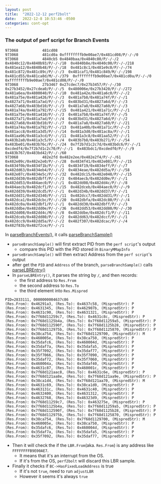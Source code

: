 ```yaml
---
layout: post
title:  "2022-12-12 perf2bolt"
date:   2022-12-8 10:53:46 -0500
categories: cont-opt 
---
```

### The output of perf script for Branch Events
```
973068           481cd08
973068           481cd0a 0xffffffffb9e00ae7/0x481cd08/P/-/-/0
973068           4840cb5 0x4840baa/0x4840c80/P/-/-/2  0x4840c12/0x4840b93/P/-/-/10  0x4840b8e/0x4840c00/P/-/-/218 0x481ea12/0x4840b48/P/-/-/18  0x481c8c1/0x481e9c0/P/-/-/74  0x481c872/0x481c89c/P/-/-/3  0x481caf1/0x481c849/M/-/-/198  0x481cd55/0x481ca8d/M/-/-/379  0xffffffffb9e00ae7/0x481cd0a/P/-/-/0  0xffffffffb9e00ae7/0x481cd08/P/-/-/0
973068           27b3467 0x27cdec7/0x27b3457/P/-/-/30  0x27b3452/0x27cdea0/P/-/-/5  0x480006e/0x27b3420/P/-/-/272 0x481a6ea/0x4800040/P/-/-/10  0x481a42e/0x481a6c0/P/-/-/2  0x481a75e/0x481a426/P/-/-/3  0x481a7b8/0x481a74f/P/-/-/1 0x4827a71/0x481a7ad/P/-/-/1  0x483bd31/0x4827a6d/P/-/-/3  0x4827a68/0x483bd10/P/-/-/3  0x481a7a8/0x4827a60/P/-/-/3  0x481a74a/0x481a792/P/-/-/15  0x481a421/0x481a71c/P/-/-/1  0x481a75e/0x481a410/P/-/-/3  0x481a7b8/0x481a74f/P/-/-/5 0x4827a71/0x481a7ad/P/-/-/4  0x483bd31/0x4827a6d/P/-/-/2  0x4827a68/0x483bd10/P/-/-/7  0x481a7a8/0x4827a60/P/-/-/21 0x481a74a/0x481a792/P/-/-/13  0x481a40b/0x481a71c/P/-/-/3  0x481acc8/0x481a3d5/P/-/-/14  0x481a3d0/0x481ac8a/P/-/-/1 0x481aa96/0x481a3cd/P/-/-/11  0x481a3c8/0x481aa52/P/-/-/1  0x483b2a0/0x481a3c5/P/-/-/4  0x483b7b8/0x483b271/P/-/-/54 0x483be01/0x483b76c/P/-/-/24  0x7f2b7d1c2c7d/0x483bdc6/P/-/-/1  0xcdedf4/0x7f2b7d1c2c70/P/-/-/1  0x483bdc1/0xcdedf0/P/-/-/9  0x483b767/0x483bd42/P/-/-/60
973068           482e2fd 0x482e2ee/0x482e2f4/P/-/-/61  0x482e09c/0x482e2e0/P/-/-/28  0x4834f41/0x482e081/P/-/-/15 0x4834f0b/0x4834f1b/P/-/-/1  0x4834f19/0x4834eff/P/-/-/7  0x482dd63/0x4834eb4/P/-/-/2  0x4834eae/0x482dd5a/P/-/-/58 0x482e07c/0x4834e5c/P/-/-/32  0x482dc15/0x482e048/P/-/-/15  0x482dd30/0x482dbff/P/-/-/3  0x484aecb/0x482dd0e/P/-/-/1 0x482dd53/0x484aec0/P/-/-/1  0x482dd08/0x482dd4c/P/-/-/8  0x484aecb/0x482dcf1/P/-/-/15  0x482dceb/0x484aec0/P/-/-/9 0x482dd39/0x482dcd5/P/-/-/1  0x482d34b/0x482dd37/P/-/-/1  0x482dd31/0x482d340/P/-/-/11  0x482dcc7/0x482dd31/P/-/-/1 0x482dca1/0x482dcbc/P/-/-/20  0x482dbfa/0x482dc80/P/-/-/4  0x482dc0a/0x482dbf1/P/-/-/1  0x482dd30/0x482dbff/P/-/-/3 0x482ddbe/0x482dd0e/P/-/-/36  0x482dd53/0x482dd80/M/-/-/30  0x482dd08/0x482dd4c/M/-/-/8  0x482ddbe/0x482dcf1/P/-/-/11 0x482dceb/0x482dd80/P/-/-/2  0x482dd63/0x482dccf/P/-/-/1  0x482dcc9/0x482dd5a/P/-/-/2  0x482f307/0x482dcac/P/-/-/4 0x482f83b/0x482f2ce/P/-/-/1
```


In [parseBranchEvents()](https://github.com/zyuxuan0115/llvm-project/blob/main/bolt/lib/Profile/DataAggregator.cpp#L1395), it calls [parseBranchSample()](https://github.com/zyuxuan0115/llvm-project/blob/main/bolt/lib/Profile/DataAggregator.cpp#L1069)
- `parseBranchSample()` will first extract PID from the `perf script`'s output
  + compare this PID with the PID stored in `BinaryMMapInfo`
- `parseBranchSample()` will then extract Address from the `perf script`'s output
- after get the `PID` and `Address` of the branch, `parseBranchSample()` calls [parseLBREntry()]()
- In `parseLBREntry()`, it parses the string by `/`, and then records:
  + the first address to `Res.From`
  + the second address to `Res.To`
  + the third element into `Res.Mispred`

```
PID=2833111, 0000000004637c86
(Res.From): 0x46291a3, (Res.To): 0x4637c58, (MispredStr): P
(Res.From): 0x4631345, (Res.To): 0x462907b, (MispredStr): P
(Res.From): 0x4631c90, (Res.To): 0x4631321, (MispredStr): P
(Res.From): 0x7f68d11259c7, (Res.To): 0x4631c8c, (MispredStr): P
(Res.From): 0x7f68d1125b4a, (Res.To): 0x7f68d11259a5, (MispredStr): P
(Res.From): 0x7f68d112590f, (Res.To): 0x7f68d1125b28, (MispredStr): P
(Res.From): 0x7f68d112975b, (Res.To): 0x7f68d1125870, (MispredStr): P
(Res.From): 0x38ca754, (Res.To): 0x7f68d1129700, (MispredStr): M
(Res.From): 0x460005e, (Res.To): 0x38ca750, (MispredStr): P
(Res.From): 0x35dafc6, (Res.To): 0x460004d, (MispredStr): P
(Res.From): 0x35daf7a, (Res.To): 0x35dafa5, (MispredStr): P
(Res.From): 0x35f7092, (Res.To): 0x35daf77, (MispredStr): P
(Res.From): 0x35f7066, (Res.To): 0x35f7090, (MispredStr): P
(Res.From): 0x35daf72, (Res.To): 0x35f7060, (MispredStr): P
(Res.From): 0x460004a, (Res.To): 0x35daf40, (MispredStr): P
(Res.From): 0x4631c87, (Res.To): 0x460001c, (MispredStr): P
(Res.From): 0x7f68d121aac8, (Res.To): 0x4631c6e, (MispredStr): P
(Res.From): 0x7f68d121aa8e, (Res.To): 0x7f68d121aa9e, (MispredStr): P
(Res.From): 0x38ca1d4, (Res.To): 0x7f68d121aa70, (MispredStr): M
(Res.From): 0x4631c69, (Res.To): 0x38ca1d0, (MispredStr): P
(Res.From): 0x463131c, (Res.To): 0x4631c40, (MispredStr): P
(Res.From): 0x4632400, (Res.To): 0x4631312, (MispredStr): P
(Res.From): 0x4632768, (Res.To): 0x46323d9, (MispredStr): P
(Res.From): 0x7f68d11259c7, (Res.To): 0x463275e, (MispredStr): P
(Res.From): 0x7f68d1125b4a, (Res.To): 0x7f68d11259a5, (MispredStr): P
(Res.From): 0x7f68d112590f, (Res.To): 0x7f68d1125b28, (MispredStr): P
(Res.From): 0x7f68d112975b, (Res.To): 0x7f68d1125870, (MispredStr): P
(Res.From): 0x38ca754, (Res.To): 0x7f68d1129700, (MispredStr): M
(Res.From): 0x460005e, (Res.To): 0x38ca750, (MispredStr): P
(Res.From): 0x35dafc6, (Res.To): 0x460004d, (MispredStr): P
(Res.From): 0x35daf7a, (Res.To): 0x35dafa5, (MispredStr): P
(Res.From): 0x35f7092, (Res.To): 0x35daf77, (MispredStr): P
```

- Then it will check the if the `LBR.From`(aka. `Res.From`) is any address like `FFFFFFFFB9E00AE7`.
  + It means that it's an interrupt from the OS. 
  + If it's from the OS, `perf2bolt` will discard this LBR sample. 
- Finally it checks if `BC->HasFixedLoadAddress` is true
  + If it's not `true`, need to run `adjustLBR`
  + However it seems it's always `true`

